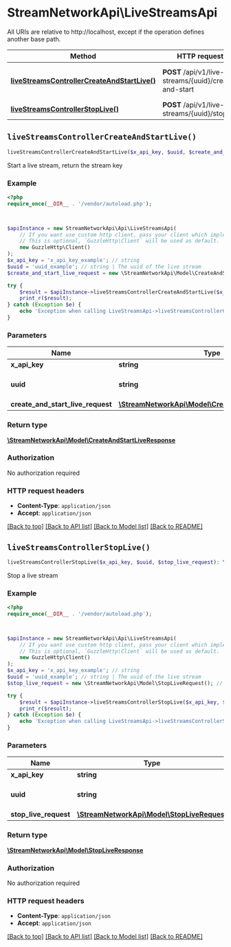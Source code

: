 # StreamNetworkApi\LiveStreamsApi

All URIs are relative to http://localhost, except if the operation defines another base path.

| Method | HTTP request | Description |
| ------------- | ------------- | ------------- |
| [**liveStreamsControllerCreateAndStartLive()**](LiveStreamsApi.md#liveStreamsControllerCreateAndStartLive) | **POST** /api/v1/live-streams/{uuid}/create-and-start | Start a live stream, return the stream key |
| [**liveStreamsControllerStopLive()**](LiveStreamsApi.md#liveStreamsControllerStopLive) | **POST** /api/v1/live-streams/{uuid}/stop | Stop a live stream |


## `liveStreamsControllerCreateAndStartLive()`

```php
liveStreamsControllerCreateAndStartLive($x_api_key, $uuid, $create_and_start_live_request): \StreamNetworkApi\Model\CreateAndStartLiveResponse
```

Start a live stream, return the stream key

### Example

```php
<?php
require_once(__DIR__ . '/vendor/autoload.php');



$apiInstance = new StreamNetworkApi\Api\LiveStreamsApi(
    // If you want use custom http client, pass your client which implements `GuzzleHttp\ClientInterface`.
    // This is optional, `GuzzleHttp\Client` will be used as default.
    new GuzzleHttp\Client()
);
$x_api_key = 'x_api_key_example'; // string
$uuid = 'uuid_example'; // string | The uuid of the live stream
$create_and_start_live_request = new \StreamNetworkApi\Model\CreateAndStartLiveRequest(); // \StreamNetworkApi\Model\CreateAndStartLiveRequest

try {
    $result = $apiInstance->liveStreamsControllerCreateAndStartLive($x_api_key, $uuid, $create_and_start_live_request);
    print_r($result);
} catch (Exception $e) {
    echo 'Exception when calling LiveStreamsApi->liveStreamsControllerCreateAndStartLive: ', $e->getMessage(), PHP_EOL;
}
```

### Parameters

| Name | Type | Description  | Notes |
| ------------- | ------------- | ------------- | ------------- |
| **x_api_key** | **string**|  | |
| **uuid** | **string**| The uuid of the live stream | |
| **create_and_start_live_request** | [**\StreamNetworkApi\Model\CreateAndStartLiveRequest**](../Model/CreateAndStartLiveRequest.md)|  | |

### Return type

[**\StreamNetworkApi\Model\CreateAndStartLiveResponse**](../Model/CreateAndStartLiveResponse.md)

### Authorization

No authorization required

### HTTP request headers

- **Content-Type**: `application/json`
- **Accept**: `application/json`

[[Back to top]](#) [[Back to API list]](../../README.md#endpoints)
[[Back to Model list]](../../README.md#models)
[[Back to README]](../../README.md)

## `liveStreamsControllerStopLive()`

```php
liveStreamsControllerStopLive($x_api_key, $uuid, $stop_live_request): \StreamNetworkApi\Model\StopLiveResponse
```

Stop a live stream

### Example

```php
<?php
require_once(__DIR__ . '/vendor/autoload.php');



$apiInstance = new StreamNetworkApi\Api\LiveStreamsApi(
    // If you want use custom http client, pass your client which implements `GuzzleHttp\ClientInterface`.
    // This is optional, `GuzzleHttp\Client` will be used as default.
    new GuzzleHttp\Client()
);
$x_api_key = 'x_api_key_example'; // string
$uuid = 'uuid_example'; // string | The uuid of the live stream
$stop_live_request = new \StreamNetworkApi\Model\StopLiveRequest(); // \StreamNetworkApi\Model\StopLiveRequest

try {
    $result = $apiInstance->liveStreamsControllerStopLive($x_api_key, $uuid, $stop_live_request);
    print_r($result);
} catch (Exception $e) {
    echo 'Exception when calling LiveStreamsApi->liveStreamsControllerStopLive: ', $e->getMessage(), PHP_EOL;
}
```

### Parameters

| Name | Type | Description  | Notes |
| ------------- | ------------- | ------------- | ------------- |
| **x_api_key** | **string**|  | |
| **uuid** | **string**| The uuid of the live stream | |
| **stop_live_request** | [**\StreamNetworkApi\Model\StopLiveRequest**](../Model/StopLiveRequest.md)|  | |

### Return type

[**\StreamNetworkApi\Model\StopLiveResponse**](../Model/StopLiveResponse.md)

### Authorization

No authorization required

### HTTP request headers

- **Content-Type**: `application/json`
- **Accept**: `application/json`

[[Back to top]](#) [[Back to API list]](../../README.md#endpoints)
[[Back to Model list]](../../README.md#models)
[[Back to README]](../../README.md)
